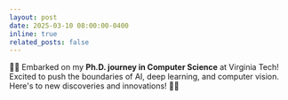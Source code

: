```yaml
---
layout: post
date: 2025-03-10 08:00:00-0400
inline: true
related_posts: false
---
```


:man_student: Embarked on my **Ph.D. journey in Computer Science** at Virginia Tech! Excited to push the boundaries of AI, deep learning, and computer vision. Here's to new discoveries and innovations! 🔬🤖
